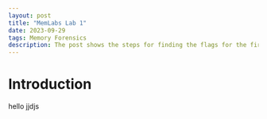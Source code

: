 ```yaml
---
layout: post
title: "MemLabs Lab 1"
date: 2023-09-29
tags: Memory Forensics 
description: The post shows the steps for finding the flags for the first challenge of MemLabs.
---
```


# Introduction

hello jjdjs
